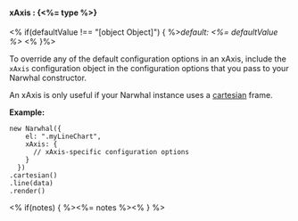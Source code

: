 #### **xAxis** : {<%= type %>}

<% if(defaultValue !== "[object Object]") { %>*default: <%= defaultValue %>* <% }%>

To override any of the default configuration options in an xAxis, include the `xAxis` configuration object in the configuration options that you pass to your Narwhal constructor.

An xAxis is only useful if your Narwhal instance uses a [cartesian](#cartesian) frame.

**Example:**

	new Narwhal({
	    el: ".myLineChart",
	    xAxis: {
	      // xAxis-specific configuration options
	    }
	  })
	.cartesian()
	.line(data)
	.render()

<% if(notes) { %><%= notes %><% } %>

